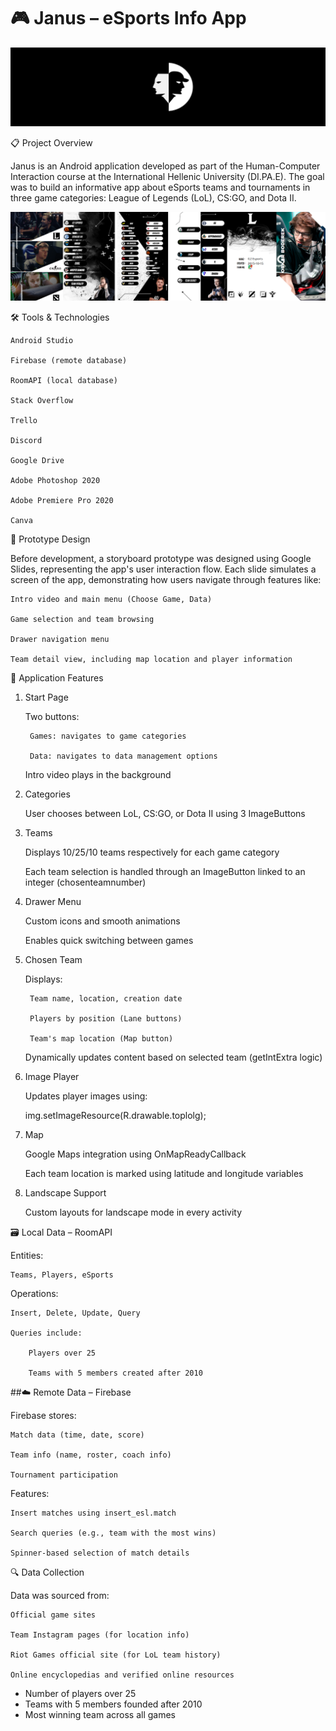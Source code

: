 # 🎮 Janus – eSports Info App

  ![alt text](./Banner.png)

📋 Project Overview

Janus is an Android application developed as part of the Human-Computer Interaction course at the International Hellenic University (DI.PA.E). The goal was to build an informative app about eSports teams and tournaments in three game categories: League of Legends (LoL), CS:GO, and Dota II.

![alt text](./all.png)

🛠️ Tools & Technologies

    Android Studio

    Firebase (remote database)

    RoomAPI (local database)

    Stack Overflow

    Trello

    Discord

    Google Drive

    Adobe Photoshop 2020

    Adobe Premiere Pro 2020

    Canva

🧪 Prototype Design

Before development, a storyboard prototype was designed using Google Slides, representing the app's user interaction flow. Each slide simulates a screen of the app, demonstrating how users navigate through features like:

    Intro video and main menu (Choose Game, Data)

    Game selection and team browsing

    Drawer navigation menu

    Team detail view, including map location and player information

📱 Application Features
1. Start Page

    Two buttons:

        Games: navigates to game categories

        Data: navigates to data management options

    Intro video plays in the background

2. Categories

    User chooses between LoL, CS:GO, or Dota II using 3 ImageButtons

3. Teams

    Displays 10/25/10 teams respectively for each game category

    Each team selection is handled through an ImageButton linked to an integer (chosenteamnumber)

4. Drawer Menu

    Custom icons and smooth animations

    Enables quick switching between games

5. Chosen Team

    Displays:

        Team name, location, creation date

        Players by position (Lane buttons)

        Team's map location (Map button)

    Dynamically updates content based on selected team (getIntExtra logic)

6. Image Player

    Updates player images using:

    img.setImageResource(R.drawable.toplolg);

7. Map

    Google Maps integration using OnMapReadyCallback

    Each team location is marked using latitude and longitude variables

8. Landscape Support

    Custom layouts for landscape mode in every activity

🗃️ Local Data – RoomAPI

Entities:

    Teams, Players, eSports

Operations:

    Insert, Delete, Update, Query

    Queries include:

        Players over 25

        Teams with 5 members created after 2010

##☁️ Remote Data – Firebase

Firebase stores:

    Match data (time, date, score)

    Team info (name, roster, coach info)

    Tournament participation

Features:

    Insert matches using insert_esl.match

    Search queries (e.g., team with the most wins)

    Spinner-based selection of match details

🔍 Data Collection

Data was sourced from:

    Official game sites

    Team Instagram pages (for location info)

    Riot Games official site (for LoL team history)

    Online encyclopedias and verified online resources
  - Number of players over 25
  - Teams with 5 members founded after 2010
  - Most winning team across all games
